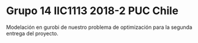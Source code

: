 # Grupo 14 IIC1113 2018-2 PUC Chile
Modelación en gurobi de nuestro problema de optimización para la segunda entrega del proyecto.